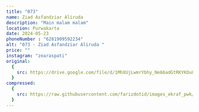 ```yaml
---
title: "073"
name: Ziad Asfandziar Aliruda 
description: "Main malam malam"
location: Purwakarta
date: 2024-05-23
phoneNumber : "6281909592234"
alt: "073 - Ziad Asfandziar Aliruda "
price: ""
instagram: "zearaspati"
original:
  {
    src: https://drive.google.com/file/d/1MhXUjLwmrYbhy_Ne66adGtRKYKOu8GHG/view?usp=sharing,
  }
compressed:
  {
    src: https://raw.githubusercontent.com/farizdotid/images_ekraf_pwk/main/purwarupa/compressed/073_ziad.jpg,
  }
---
```


